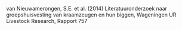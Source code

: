van Nieuwamerongen, S.E. et al. (2014) Literatuuronderzoek naar groepshuisvesting van kraamzeugen en hun biggen,  Wageningen UR Livestock Research, Rapport 757
